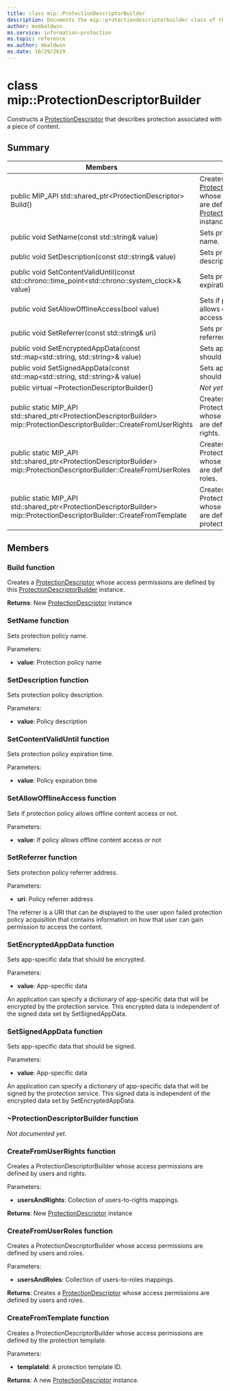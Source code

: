 ```yaml
---
title: class mip::ProtectionDescriptorBuilder 
description: Documents the mip::protectiondescriptorbuilder class of the Microsoft Information Protection (MIP) SDK.
author: msmbaldwin
ms.service: information-protection
ms.topic: reference
ms.author: mbaldwin
ms.date: 10/29/2019
---
```


# class mip::ProtectionDescriptorBuilder 
Constructs a [ProtectionDescriptor](undefined) that describes protection associated with a piece of content.
  
## Summary
 Members                        | Descriptions                                
--------------------------------|---------------------------------------------
public MIP_API std::shared_ptr\<ProtectionDescriptor\> Build()  |  Creates a [ProtectionDescriptor](undefined) whose access permissions are defined by this [ProtectionDescriptorBuilder](#classmip_1_1ProtectionDescriptorBuilder) instance.
public void SetName(const std::string& value)  |  Sets protection policy name.
public void SetDescription(const std::string& value)  |  Sets protection policy description.
public void SetContentValidUntil(const std::chrono::time_point\<std::chrono::system_clock\>& value)  |  Sets protection policy expiration time.
public void SetAllowOfflineAccess(bool value)  |  Sets if protection policy allows offline content access or not.
public void SetReferrer(const std::string& uri)  |  Sets protection policy referrer address.
public void SetEncryptedAppData(const std::map\<std::string, std::string\>& value)  |  Sets app-specific data that should be encrypted.
public void SetSignedAppData(const std::map\<std::string, std::string\>& value)  |  Sets app-specific data that should be signed.
public virtual ~ProtectionDescriptorBuilder()  | _Not yet documented._
public static MIP_API std::shared_ptr&lt;ProtectionDescriptorBuilder&gt; mip::ProtectionDescriptorBuilder::CreateFromUserRights | Creates a ProtectionDescriptorBuilder whose access permissions are defined by users and rights.
public static MIP_API std::shared_ptr&lt;ProtectionDescriptorBuilder&gt; mip::ProtectionDescriptorBuilder::CreateFromUserRoles | Creates a ProtectionDescriptorBuilder whose access permissions are defined by users and roles.
public static MIP_API std::shared_ptr&lt;ProtectionDescriptorBuilder&gt; mip::ProtectionDescriptorBuilder::CreateFromTemplate | Creates a ProtectionDescriptorBuilder whose access permissions are defined by the protection template. 

## Members
  
### Build function
Creates a [ProtectionDescriptor](undefined) whose access permissions are defined by this [ProtectionDescriptorBuilder](undefined) instance.

  
**Returns**: New [ProtectionDescriptor](undefined) instance
  
### SetName function
Sets protection policy name.

Parameters:  
* **value**: Protection policy name


  
### SetDescription function
Sets protection policy description.

Parameters:  
* **value**: Policy description


  
### SetContentValidUntil function
Sets protection policy expiration time.

Parameters:  
* **value**: Policy expiration time


  
### SetAllowOfflineAccess function
Sets if protection policy allows offline content access or not.

Parameters:  
* **value**: If policy allows offline content access or not


  
### SetReferrer function
Sets protection policy referrer address.

Parameters:  
* **uri**: Policy referrer address


The referrer is a URI that can be displayed to the user upon failed protection policy acquisition that contains information on how that user can gain permission to access the content.
  
### SetEncryptedAppData function
Sets app-specific data that should be encrypted.

Parameters:  
* **value**: App-specific data


An application can specify a dictionary of app-specific data that will be encrypted by the protection service. This encrypted data is independent of the signed data set by SetSignedAppData.
  
### SetSignedAppData function
Sets app-specific data that should be signed.

Parameters:  
* **value**: App-specific data


An application can specify a dictionary of app-specific data that will be signed by the protection service. This signed data is independent of the encrypted data set by SetEncryptedAppData.
  
### ~ProtectionDescriptorBuilder function
_Not documented yet._

### CreateFromUserRights function
Creates a ProtectionDescriptorBuilder whose access permissions are defined by users and rights.

Parameters:
* **usersAndRights**: Collection of users-to-rights mappings.

**Returns**: New [ProtectionDescriptor](class_mip_protectiondescriptor.md) instance 

### CreateFromUserRoles function
Creates a ProtectionDescriptorBuilder whose access permissions are defined by users and roles.

Parameters:
* **usersAndRoles**: Collection of users-to-roles mappings.

**Returns**: Creates a [ProtectionDescriptor](class_mip_protectiondescriptor.md) whose access permissions are defined by users and roles.

### CreateFromTemplate function
Creates a ProtectionDescriptorBuilder whose access permissions are defined by the protection template. 

Parameters:
* **templateId**: A protection template ID.

**Returns**: A new [ProtectionDescriptor](class_mip_protectiondescriptor.md) instance.